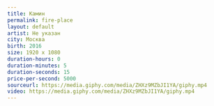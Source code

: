 ```yaml
---
title: Камин
permalink: fire-place
layout: default
artist: Не указан
city: Москва
birth: 2016
size: 1920 x 1080
duration-hours: 0
duration-minutes: 5
duration-seconds: 15
price-per-second: 5000
sourceurl: https://media.giphy.com/media/ZHXz9MZbJI1YA/giphy.mp4
video: https://media.giphy.com/media/ZHXz9MZbJI1YA/giphy.mp4
---
```

